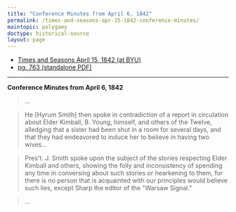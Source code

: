 ```yaml
---
title: "Conference Minutes from April 6, 1842"
permalink: /times-and-seasons-apr-15-1842-conference-minutes/
maintopic: polygamy
doctype: historical-source
layout: page
---
```


* [Times and Seasons April 15, 1842 (at BYU)](http://contentdm.lib.byu.edu/cdm/ref/collection/NCMP1820-1846/id/9200)
* [pg. 763 (standalone PDF)](https://docs.google.com/viewer?url=https://github.com/faenrandir/a_careful_examination/raw/73ec26aef1bb810069e954893f2ed3e6cf1759d8/documents/polygamy/denials/originals/1842-04-15-TimesAndSeasons-vol3-pg763.pdf)

---

**Conference Minutes from April 6, 1842**

> ...

> He [Hyrum Smith] then spoke in contradiction of a report in circulation about Elder Kimball, B. Young, himself, and others of the Twelve, alledging that a sister had been shut in a room for several days, and that they had endeavored to induce her to believe in having two wives...

> Pres't. J. Smith spoke upon the subject of the stories respecting Elder Kimball and others, showing the folly and inconsistency of spending any time in conversing about such stories or hearkening to them, for there is no person that is acquainted with our principles would believe such lies, except Sharp the editor of the "Warsaw Signal."

> ...
